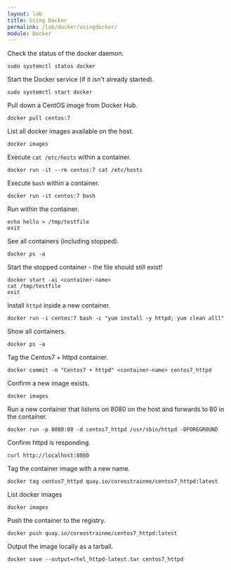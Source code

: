 ```yaml
---
layout: lab
title: Using Docker
permalink: /lab/docker/usingdocker/
module: Docker
---
```


Check the status of the docker daemon.

```
sudo systemctl status docker
```

Start the Docker service (if it isn't already started).

```
sudo systemctl start docker
```

Pull down a CentOS image from Docker Hub.

```
docker pull centos:7
```

List all docker images available on the host.

```
docker images
```

Execute `cat /etc/hosts` within a container.

```
docker run -it --rm centos:7 cat /etc/hosts
```

Execute `bash` within a container.

```
docker run -it centos:7 bash
```

Run within the container.

```
echo hello > /tmp/testfile
exit
```

See all containers (including stopped).

```
docker ps -a
```

Start the stopped container - the file should still exist!

```
docker start -ai <container-name>
cat /tmp/testfile
exit
```

Install `httpd` inside a new container.

```
docker run -i centos:7 bash -c "yum install -y httpd; yum clean alll"
```

Show all containers.

```
docker ps -a
```

Tag the Centos7 + httpd container.

```
docker commit -m "Centos7 + httpd" <container-name> centos7_httpd
```

Confirm a new image exists.

```
docker images
```

Run a new container that listens on 8080 on the host and forwards to 80 in the container.

```
docker run -p 8080:80 -d centos7_httpd /usr/sbin/httpd -DFOREGROUND
```

Confirm httpd is responding.

```
curl http://localhost:8080
```

Tag the container image with a new name.

```
docker tag centos7_httpd quay.io/coreostrainme/centos7_httpd:latest
```

List docker images

```
docker images
```

Push the container to the registry.

```
docker push quay.io/coreostrainme/centos7_httpd:latest
```

Output the image locally as a tarball.

```
docker save --output=rhel_httpd-latest.tar centos7_httpd
```
